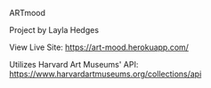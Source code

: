 ARTmood

Project by Layla Hedges

View Live Site: https://art-mood.herokuapp.com/

Utilizes Harvard Art Museums' API: https://www.harvardartmuseums.org/collections/api
